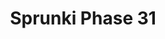 ---
slug: sprunki-phase-31-2031
title: Sprunki Phase 31
description: "Sprunki Phase 31 is an exciting online game. Play for free directly in your browser!"
icon: /images/popular_mods/Sprunki Phase 31.png
url: https://wowtbc.net/sprunkin/sprunki-phase31/index.html
previewImage: /images/popular_mods/Sprunki Phase 31.png
type: popular mods

# SEO配置
seo:
  title: "Sprunki Phase 31 - Play Free Online Game | Fun Browser Games"
  description: "Sprunki Phase 31 - Play this fun online game for free in your browser. No download required!"
  ogImage: "/images/popular_mods/Sprunki Phase 31.png"
  keywords: "sprunki-phase-31-2031, online game, browser game, free game, popular mods game, play online"

videoUrls:
  - https://www.youtube.com/embed/example1
  - https://www.youtube.com/embed/example2

whyPlay:
  title: "Why Play Sprunki Phase 31?"
  items:
    - "Immersive Gameplay: Sprunki Phase 31 offers an engaging and immersive gaming experience that will keep you entertained for hours"
    - "Challenging Levels: Test your skills with increasingly difficult challenges and obstacles"
    - "Beautiful Graphics: Enjoy stunning visuals and smooth animations that bring the game world to life"
    - "Regular Updates: New content and features are added regularly to keep the game fresh and exciting"
    - "Free to Play: Experience all the fun without spending a penny"
    - "Community Features: Connect with other players, share strategies, and compete for high scores"
    - "Cross-Platform: Play on any device with a web browser, no downloads required"

features:
  title: "Key Features of Sprunki Phase 31"
  image: "/images/popular_mods/Sprunki Phase 31.png"
  items:
    - "Intuitive Controls: Easy to learn controls make Sprunki Phase 31 accessible for players of all skill levels"
    - "Multiple Game Modes: Enjoy various gameplay options that provide different challenges and experiences"
    - "Character Customization: Personalize your gaming experience with unique characters and items"
    - "Achievement System: Complete special tasks to earn rewards and recognition"
    - "Leaderboards: Compete with players worldwide and see who can achieve the highest scores"

characteristics:
  title: "Game Characteristics"
  image: "/images/popular_mods/Sprunki Phase 31.png"
  items:
    - "Genre: Popular mods game with elements of strategy and skill"
    - "Difficulty: Suitable for both casual gamers and those seeking a challenge"
    - "Play Time: Quick sessions or extended gameplay, depending on your preference"
    - "Art Style: Vibrant and engaging visuals that enhance the gaming experience"
    - "Sound Design: Immersive audio that complements the gameplay perfectly"

info: "Sprunki Phase 31 is an exciting online game that offers players a unique and engaging gaming experience. With its intuitive controls, stunning visuals, and challenging gameplay, Sprunki Phase 31 provides hours of entertainment for players of all ages and skill levels. Whether you're looking for a quick gaming session during a break or an extended play session, Sprunki Phase 31 delivers an immersive experience that will keep you coming back for more. The game features multiple levels of increasing difficulty, ensuring that players are constantly challenged as they progress. With regular updates adding new content and features, Sprunki Phase 31 remains fresh and exciting, providing endless entertainment options for its growing community of players."

howToPlayIntro: "Welcome to Sprunki Phase 31! This guide will walk you through the basics and help you master the game. Whether you're a beginner or looking to improve your skills, these tips and instructions will enhance your gaming experience."

howToPlaySteps:
  - title: "Getting Started"
    description: "Begin your Sprunki Phase 31 adventure by familiarizing yourself with the controls. Use your keyboard or mouse to navigate through the game interface. The tutorial will guide you through the basic mechanics and help you understand the objectives."
  - title: "Understanding the Objectives"
    description: "In Sprunki Phase 31, your main goal is to progress through levels by completing specific objectives. Each level presents unique challenges that require different strategies and approaches."
  - title: "Mastering the Controls"
    description: "Practice using the controls to improve your precision and reaction time. Sprunki Phase 31 requires quick reflexes and strategic thinking to overcome obstacles and defeat opponents."
  - title: "Utilizing Power-ups"
    description: "Collect power-ups throughout the game to enhance your abilities and overcome difficult challenges. Each power-up offers unique advantages that can be crucial for success."
  - title: "Developing Strategies"
    description: "As you progress in Sprunki Phase 31, develop effective strategies for different scenarios. Analyze patterns, anticipate challenges, and adapt your approach to maximize your performance."

faq:
  title: "Frequently Asked Questions about Sprunki Phase 31"
  items:
    - question: "Is Sprunki Phase 31 free to play?"
      answer: "Yes, Sprunki Phase 31 is completely free to play directly in your web browser. No downloads or purchases are required to enjoy the full game experience."
    - question: "Can I play Sprunki Phase 31 on mobile devices?"
      answer: "Yes, Sprunki Phase 31 is optimized for both desktop and mobile play. You can enjoy the game on any device with a web browser and internet connection."
    - question: "Are there any in-game purchases?"
      answer: "While Sprunki Phase 31 is free to play, there may be optional in-game purchases available for cosmetic items or additional features that don't affect core gameplay."
    - question: "How often is Sprunki Phase 31 updated?"
      answer: "The developers regularly update Sprunki Phase 31 with new content, features, and improvements based on player feedback and game performance."
    - question: "Can I play Sprunki Phase 31 offline?"
      answer: "Currently, Sprunki Phase 31 requires an internet connection to play as it's a browser-based online game."
    - question: "Is Sprunki Phase 31 suitable for children?"
      answer: "Yes, Sprunki Phase 31 is designed to be family-friendly and suitable for players of all ages."
    - question: "How do I report bugs or issues?"
      answer: "If you encounter any problems while playing Sprunki Phase 31, you can report them through the game's support page or contact the developers directly through their website."
    - question: "Still Have Questions?"
      answer: "If you have additional questions about Sprunki Phase 31 that aren't covered in this FAQ, please visit our support center or contact our customer service team for assistance."
---